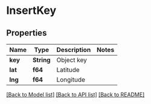 # InsertKey

## Properties

Name | Type | Description | Notes
------------ | ------------- | ------------- | -------------
**key** | **String** | Object key | 
**lat** | **f64** | Latitude | 
**lng** | **f64** | Longitude | 

[[Back to Model list]](../README.md#documentation-for-models) [[Back to API list]](../README.md#documentation-for-api-endpoints) [[Back to README]](../README.md)



